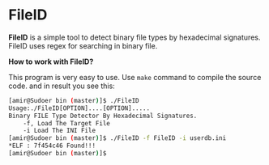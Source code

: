 
# FileID


**FileID** is a simple tool to detect binary file types by hexadecimal signatures. FileID uses regex for searching in binary file.

**How to work with FileID?**

This program is very easy to use.
Use ```make``` command to compile the source code. and in result you see this:
```bash
[amir@Sudoer bin (master)]$ ./FileID
Usage:./FileID[OPTION]....[OPTION].....
Binary FILE Type Detector By Hexadecimal Signatures.
	-f, Load The Target File
	-i Load The INI File
[amir@Sudoer bin (master)]$ ./FileID -f FileID -i userdb.ini
*ELF : 7f454c46 Found!!!
[amir@Sudoer bin (master)]$
```
